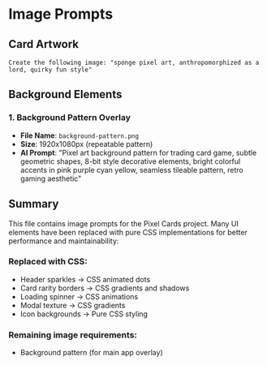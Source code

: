# Image Prompts

## Card Artwork

```text
Create the following image: "sponge pixel art, anthropomorphized as a lord, quirky fun style"
```

## Background Elements

### 1. Background Pattern Overlay

- **File Name**: `background-pattern.png`
- **Size**: 1920x1080px (repeatable pattern)
- **AI Prompt**: "Pixel art background pattern for trading card game, subtle geometric shapes, 8-bit style decorative elements, bright colorful accents in pink purple cyan yellow, seamless tileable pattern, retro gaming aesthetic"

## Summary

This file contains image prompts for the Pixel Cards project. Many UI elements have been replaced with pure CSS implementations for better performance and maintainability:

### Replaced with CSS:
- Header sparkles → CSS animated dots
- Card rarity borders → CSS gradients and shadows
- Loading spinner → CSS animations
- Modal texture → CSS gradients
- Icon backgrounds → Pure CSS styling

### Remaining image requirements:
- Background pattern (for main app overlay)
